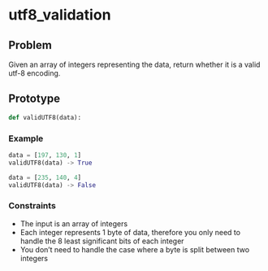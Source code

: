# utf8_validation

## Problem

Given an array of integers representing the data, return whether it is a valid utf-8 encoding.

## Prototype

```python
def validUTF8(data):

```

### Example

```python
data = [197, 130, 1]
validUTF8(data) -> True

data = [235, 140, 4]
validUTF8(data) -> False

```

### Constraints

- The input is an array of integers
- Each integer represents 1 byte of data, therefore you only need to handle the 8 least significant bits of each integer
- You don’t need to handle the case where a byte is split between two integers
